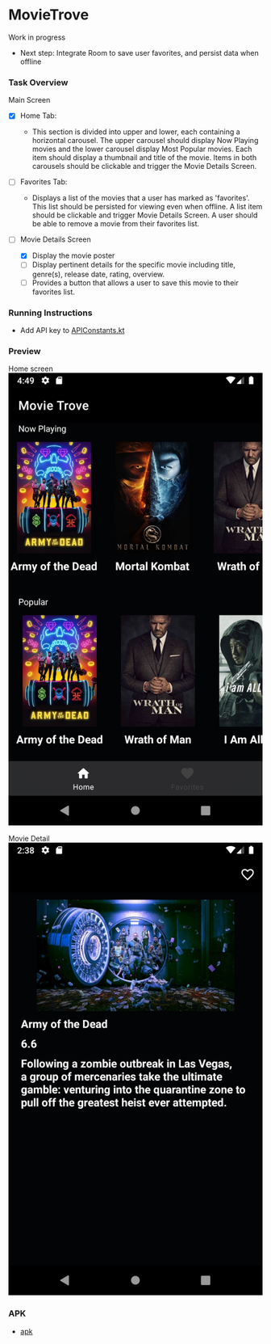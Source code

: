 # MovieTrove
Work in progress
- Next step: Integrate Room to save user favorites, and persist data when offline

### Task Overview
Main Screen
- [x] Home Tab:

    -  This section is divided into upper and lower, each containing a horizontal carousel. The upper carousel should display Now Playing movies and the lower carousel display Most Popular movies. Each item should display a thumbnail and title of the movie. Items in both carousels should be clickable and trigger the Movie Details Screen.

- [ ] Favorites Tab:
    - Displays a list of the movies that a user has marked as 'favorites'. This list should be persisted for viewing even when offline. A list item should be clickable and trigger Movie Details Screen. A user should be able to remove a movie from their favorites list.

- [ ]  Movie Details Screen
   - [x] Display the movie poster
   - [ ] Display pertinent details for the specific movie including title, genre(s), release date, rating, overview.
    -[ ] Provides a button that allows a user to save this movie to their favorites list.

### Running Instructions
- Add API key to [APIConstants.kt](app/src/main/java/com/ambrosio.movietrove/network/APIConstants.kt)

### Preview

Home screen
![Home](home.png)

Movie Detail
![Detail](detail.png)

### APK
- [apk](movieTrove.apk)